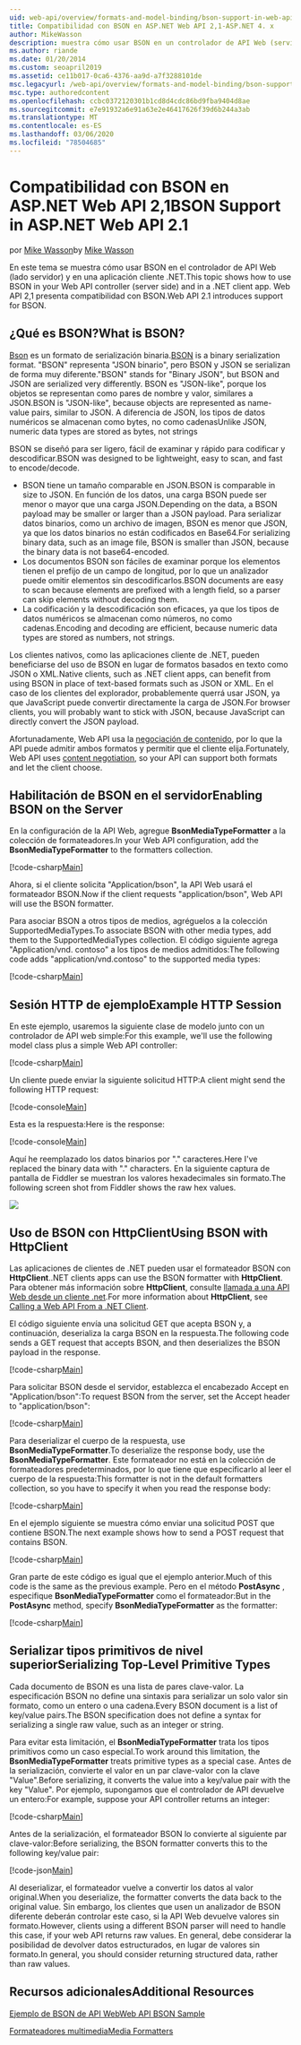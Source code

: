 ```yaml
---
uid: web-api/overview/formats-and-model-binding/bson-support-in-web-api-21
title: Compatibilidad con BSON en ASP.NET Web API 2,1-ASP.NET 4. x
author: MikeWasson
description: muestra cómo usar BSON en un controlador de API Web (servidor) y en una aplicación cliente de .NET para ASP.NET 4. x.
ms.author: riande
ms.date: 01/20/2014
ms.custom: seoapril2019
ms.assetid: ce11b017-0ca6-4376-aa9d-a7f3288101de
msc.legacyurl: /web-api/overview/formats-and-model-binding/bson-support-in-web-api-21
msc.type: authoredcontent
ms.openlocfilehash: ccbc0372120301b1cd8d4cdc86bd9fba9404d8ae
ms.sourcegitcommit: e7e91932a6e91a63e2e46417626f39d6b244a3ab
ms.translationtype: MT
ms.contentlocale: es-ES
ms.lasthandoff: 03/06/2020
ms.locfileid: "78504685"
---
```

# <a name="bson-support-in-aspnet-web-api-21"></a><span data-ttu-id="85fb2-103">Compatibilidad con BSON en ASP.NET Web API 2,1</span><span class="sxs-lookup"><span data-stu-id="85fb2-103">BSON Support in ASP.NET Web API 2.1</span></span>

<span data-ttu-id="85fb2-104">por [Mike Wasson](https://github.com/MikeWasson)</span><span class="sxs-lookup"><span data-stu-id="85fb2-104">by [Mike Wasson](https://github.com/MikeWasson)</span></span>

<span data-ttu-id="85fb2-105">En este tema se muestra cómo usar BSON en el controlador de API Web (lado servidor) y en una aplicación cliente .NET.</span><span class="sxs-lookup"><span data-stu-id="85fb2-105">This topic shows how to use BSON in your Web API controller (server side) and in a .NET client app.</span></span> <span data-ttu-id="85fb2-106">Web API 2,1 presenta compatibilidad con BSON.</span><span class="sxs-lookup"><span data-stu-id="85fb2-106">Web API 2.1 introduces support for BSON.</span></span> 

## <a name="what-is-bson"></a><span data-ttu-id="85fb2-107">¿Qué es BSON?</span><span class="sxs-lookup"><span data-stu-id="85fb2-107">What is BSON?</span></span>

<span data-ttu-id="85fb2-108">[Bson](http://bsonspec.org/) es un formato de serialización binaria.</span><span class="sxs-lookup"><span data-stu-id="85fb2-108">[BSON](http://bsonspec.org/) is a binary serialization format.</span></span> <span data-ttu-id="85fb2-109">"BSON" representa "JSON binario", pero BSON y JSON se serializan de forma muy diferente.</span><span class="sxs-lookup"><span data-stu-id="85fb2-109">"BSON" stands for "Binary JSON", but BSON and JSON are serialized very differently.</span></span> <span data-ttu-id="85fb2-110">BSON es "JSON-like", porque los objetos se representan como pares de nombre y valor, similares a JSON.</span><span class="sxs-lookup"><span data-stu-id="85fb2-110">BSON is "JSON-like", because objects are represented as name-value pairs, similar to JSON.</span></span> <span data-ttu-id="85fb2-111">A diferencia de JSON, los tipos de datos numéricos se almacenan como bytes, no como cadenas</span><span class="sxs-lookup"><span data-stu-id="85fb2-111">Unlike JSON, numeric data types are stored as bytes, not strings</span></span>

<span data-ttu-id="85fb2-112">BSON se diseñó para ser ligero, fácil de examinar y rápido para codificar y descodificar.</span><span class="sxs-lookup"><span data-stu-id="85fb2-112">BSON was designed to be lightweight, easy to scan, and fast to encode/decode.</span></span>

- <span data-ttu-id="85fb2-113">BSON tiene un tamaño comparable en JSON.</span><span class="sxs-lookup"><span data-stu-id="85fb2-113">BSON is comparable in size to JSON.</span></span> <span data-ttu-id="85fb2-114">En función de los datos, una carga BSON puede ser menor o mayor que una carga JSON.</span><span class="sxs-lookup"><span data-stu-id="85fb2-114">Depending on the data, a BSON payload may be smaller or larger than a JSON payload.</span></span> <span data-ttu-id="85fb2-115">Para serializar datos binarios, como un archivo de imagen, BSON es menor que JSON, ya que los datos binarios no están codificados en Base64.</span><span class="sxs-lookup"><span data-stu-id="85fb2-115">For serializing binary data, such as an image file, BSON is smaller than JSON, because the binary data is not base64-encoded.</span></span>
- <span data-ttu-id="85fb2-116">Los documentos BSON son fáciles de examinar porque los elementos tienen el prefijo de un campo de longitud, por lo que un analizador puede omitir elementos sin descodificarlos.</span><span class="sxs-lookup"><span data-stu-id="85fb2-116">BSON documents are easy to scan because elements are prefixed with a length field, so a parser can skip elements without decoding them.</span></span>
- <span data-ttu-id="85fb2-117">La codificación y la descodificación son eficaces, ya que los tipos de datos numéricos se almacenan como números, no como cadenas.</span><span class="sxs-lookup"><span data-stu-id="85fb2-117">Encoding and decoding are efficient, because numeric data types are stored as numbers, not strings.</span></span>

<span data-ttu-id="85fb2-118">Los clientes nativos, como las aplicaciones cliente de .NET, pueden beneficiarse del uso de BSON en lugar de formatos basados en texto como JSON o XML.</span><span class="sxs-lookup"><span data-stu-id="85fb2-118">Native clients, such as .NET client apps, can benefit from using BSON in place of text-based formats such as JSON or XML.</span></span> <span data-ttu-id="85fb2-119">En el caso de los clientes del explorador, probablemente querrá usar JSON, ya que JavaScript puede convertir directamente la carga de JSON.</span><span class="sxs-lookup"><span data-stu-id="85fb2-119">For browser clients, you will probably want to stick with JSON, because JavaScript can directly convert the JSON payload.</span></span>

<span data-ttu-id="85fb2-120">Afortunadamente, Web API usa la [negociación de contenido](content-negotiation.md), por lo que la API puede admitir ambos formatos y permitir que el cliente elija.</span><span class="sxs-lookup"><span data-stu-id="85fb2-120">Fortunately, Web API uses [content negotiation](content-negotiation.md), so your API can support both formats and let the client choose.</span></span>

## <a name="enabling-bson-on-the-server"></a><span data-ttu-id="85fb2-121">Habilitación de BSON en el servidor</span><span class="sxs-lookup"><span data-stu-id="85fb2-121">Enabling BSON on the Server</span></span>

<span data-ttu-id="85fb2-122">En la configuración de la API Web, agregue **BsonMediaTypeFormatter** a la colección de formateadores.</span><span class="sxs-lookup"><span data-stu-id="85fb2-122">In your Web API configuration, add the **BsonMediaTypeFormatter** to the formatters collection.</span></span>

[!code-csharp[Main](bson-support-in-web-api-21/samples/sample1.cs)]

<span data-ttu-id="85fb2-123">Ahora, si el cliente solicita "Application/bson", la API Web usará el formateador BSON.</span><span class="sxs-lookup"><span data-stu-id="85fb2-123">Now if the client requests "application/bson", Web API will use the BSON formatter.</span></span>

<span data-ttu-id="85fb2-124">Para asociar BSON a otros tipos de medios, agréguelos a la colección SupportedMediaTypes.</span><span class="sxs-lookup"><span data-stu-id="85fb2-124">To associate BSON with other media types, add them to the SupportedMediaTypes collection.</span></span> <span data-ttu-id="85fb2-125">El código siguiente agrega "Application/vnd. contoso" a los tipos de medios admitidos:</span><span class="sxs-lookup"><span data-stu-id="85fb2-125">The following code adds "application/vnd.contoso" to the supported media types:</span></span>

[!code-csharp[Main](bson-support-in-web-api-21/samples/sample2.cs)]

## <a name="example-http-session"></a><span data-ttu-id="85fb2-126">Sesión HTTP de ejemplo</span><span class="sxs-lookup"><span data-stu-id="85fb2-126">Example HTTP Session</span></span>

<span data-ttu-id="85fb2-127">En este ejemplo, usaremos la siguiente clase de modelo junto con un controlador de API web simple:</span><span class="sxs-lookup"><span data-stu-id="85fb2-127">For this example, we'll use the following model class plus a simple Web API controller:</span></span>

[!code-csharp[Main](bson-support-in-web-api-21/samples/sample3.cs)]

<span data-ttu-id="85fb2-128">Un cliente puede enviar la siguiente solicitud HTTP:</span><span class="sxs-lookup"><span data-stu-id="85fb2-128">A client might send the following HTTP request:</span></span>

[!code-console[Main](bson-support-in-web-api-21/samples/sample4.cmd)]

<span data-ttu-id="85fb2-129">Esta es la respuesta:</span><span class="sxs-lookup"><span data-stu-id="85fb2-129">Here is the response:</span></span>

[!code-console[Main](bson-support-in-web-api-21/samples/sample5.cmd)]

<span data-ttu-id="85fb2-130">Aquí he reemplazado los datos binarios por &quot;.&quot; caracteres.</span><span class="sxs-lookup"><span data-stu-id="85fb2-130">Here I've replaced the binary data with &quot;.&quot; characters.</span></span> <span data-ttu-id="85fb2-131">En la siguiente captura de pantalla de Fiddler se muestran los valores hexadecimales sin formato.</span><span class="sxs-lookup"><span data-stu-id="85fb2-131">The following screen shot from Fiddler shows the raw hex values.</span></span>

[![](bson-support-in-web-api-21/_static/image2.png)](bson-support-in-web-api-21/_static/image1.png)

## <a name="using-bson-with-httpclient"></a><span data-ttu-id="85fb2-132">Uso de BSON con HttpClient</span><span class="sxs-lookup"><span data-stu-id="85fb2-132">Using BSON with HttpClient</span></span>

<span data-ttu-id="85fb2-133">Las aplicaciones de clientes de .NET pueden usar el formateador BSON con **HttpClient**.</span><span class="sxs-lookup"><span data-stu-id="85fb2-133">.NET clients apps can use the BSON formatter with **HttpClient**.</span></span> <span data-ttu-id="85fb2-134">Para obtener más información sobre **HttpClient**, consulte [llamada a una API Web desde un cliente .net](../advanced/calling-a-web-api-from-a-net-client.md).</span><span class="sxs-lookup"><span data-stu-id="85fb2-134">For more information about **HttpClient**, see [Calling a Web API From a .NET Client](../advanced/calling-a-web-api-from-a-net-client.md).</span></span>

<span data-ttu-id="85fb2-135">El código siguiente envía una solicitud GET que acepta BSON y, a continuación, deserializa la carga BSON en la respuesta.</span><span class="sxs-lookup"><span data-stu-id="85fb2-135">The following code sends a GET request that accepts BSON, and then deserializes the BSON payload in the response.</span></span>

[!code-csharp[Main](bson-support-in-web-api-21/samples/sample6.cs)]

<span data-ttu-id="85fb2-136">Para solicitar BSON desde el servidor, establezca el encabezado Accept en "Application/bson":</span><span class="sxs-lookup"><span data-stu-id="85fb2-136">To request BSON from the server, set the Accept header to "application/bson":</span></span>

[!code-csharp[Main](bson-support-in-web-api-21/samples/sample7.cs)]

<span data-ttu-id="85fb2-137">Para deserializar el cuerpo de la respuesta, use **BsonMediaTypeFormatter**.</span><span class="sxs-lookup"><span data-stu-id="85fb2-137">To deserialize the response body, use the **BsonMediaTypeFormatter**.</span></span> <span data-ttu-id="85fb2-138">Este formateador no está en la colección de formateadores predeterminados, por lo que tiene que especificarlo al leer el cuerpo de la respuesta:</span><span class="sxs-lookup"><span data-stu-id="85fb2-138">This formatter is not in the default formatters collection, so you have to specify it when you read the response body:</span></span>

[!code-csharp[Main](bson-support-in-web-api-21/samples/sample8.cs)]

<span data-ttu-id="85fb2-139">En el ejemplo siguiente se muestra cómo enviar una solicitud POST que contiene BSON.</span><span class="sxs-lookup"><span data-stu-id="85fb2-139">The next example shows how to send a POST request that contains BSON.</span></span>

[!code-csharp[Main](bson-support-in-web-api-21/samples/sample9.cs)]

<span data-ttu-id="85fb2-140">Gran parte de este código es igual que el ejemplo anterior.</span><span class="sxs-lookup"><span data-stu-id="85fb2-140">Much of this code is the same as the previous example.</span></span> <span data-ttu-id="85fb2-141">Pero en el método **PostAsync** , especifique **BsonMediaTypeFormatter** como el formateador:</span><span class="sxs-lookup"><span data-stu-id="85fb2-141">But in the **PostAsync** method, specify **BsonMediaTypeFormatter** as the formatter:</span></span>

[!code-csharp[Main](bson-support-in-web-api-21/samples/sample10.cs)]

## <a name="serializing-top-level-primitive-types"></a><span data-ttu-id="85fb2-142">Serializar tipos primitivos de nivel superior</span><span class="sxs-lookup"><span data-stu-id="85fb2-142">Serializing Top-Level Primitive Types</span></span>

<span data-ttu-id="85fb2-143">Cada documento de BSON es una lista de pares clave-valor. La especificación BSON no define una sintaxis para serializar un solo valor sin formato, como un entero o una cadena.</span><span class="sxs-lookup"><span data-stu-id="85fb2-143">Every BSON document is a list of key/value pairs.The BSON specification does not define a syntax for serializing a single raw value, such as an integer or string.</span></span>

<span data-ttu-id="85fb2-144">Para evitar esta limitación, el **BsonMediaTypeFormatter** trata los tipos primitivos como un caso especial.</span><span class="sxs-lookup"><span data-stu-id="85fb2-144">To work around this limitation, the **BsonMediaTypeFormatter** treats primitive types as a special case.</span></span> <span data-ttu-id="85fb2-145">Antes de la serialización, convierte el valor en un par clave-valor con la clave "Value".</span><span class="sxs-lookup"><span data-stu-id="85fb2-145">Before serializing, it converts the value into a key/value pair with the key "Value".</span></span> <span data-ttu-id="85fb2-146">Por ejemplo, supongamos que el controlador de API devuelve un entero:</span><span class="sxs-lookup"><span data-stu-id="85fb2-146">For example, suppose your API controller returns an integer:</span></span>

[!code-csharp[Main](bson-support-in-web-api-21/samples/sample11.cs)]

<span data-ttu-id="85fb2-147">Antes de la serialización, el formateador BSON lo convierte al siguiente par clave-valor:</span><span class="sxs-lookup"><span data-stu-id="85fb2-147">Before serializing, the BSON formatter converts this to the following key/value pair:</span></span>

[!code-json[Main](bson-support-in-web-api-21/samples/sample12.json)]

<span data-ttu-id="85fb2-148">Al deserializar, el formateador vuelve a convertir los datos al valor original.</span><span class="sxs-lookup"><span data-stu-id="85fb2-148">When you deserialize, the formatter converts the data back to the original value.</span></span> <span data-ttu-id="85fb2-149">Sin embargo, los clientes que usen un analizador de BSON diferente deberán controlar este caso, si la API Web devuelve valores sin formato.</span><span class="sxs-lookup"><span data-stu-id="85fb2-149">However, clients using a different BSON parser will need to handle this case, if your web API returns raw values.</span></span> <span data-ttu-id="85fb2-150">En general, debe considerar la posibilidad de devolver datos estructurados, en lugar de valores sin formato.</span><span class="sxs-lookup"><span data-stu-id="85fb2-150">In general, you should consider returning structured data, rather than raw values.</span></span>

## <a name="additional-resources"></a><span data-ttu-id="85fb2-151">Recursos adicionales</span><span class="sxs-lookup"><span data-stu-id="85fb2-151">Additional Resources</span></span>

[<span data-ttu-id="85fb2-152">Ejemplo de BSON de API Web</span><span class="sxs-lookup"><span data-stu-id="85fb2-152">Web API BSON Sample</span></span>](https://github.com/aspnet/samples/tree/master/samples/aspnet/WebApi/BSONSample/)

[<span data-ttu-id="85fb2-153">Formateadores multimedia</span><span class="sxs-lookup"><span data-stu-id="85fb2-153">Media Formatters</span></span>](media-formatters.md)
